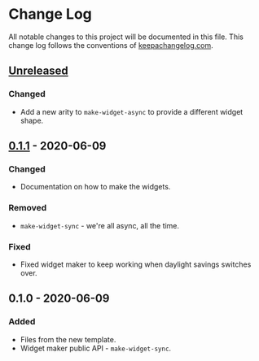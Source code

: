 # Change Log
All notable changes to this project will be documented in this file. This change log follows the conventions of [keepachangelog.com](http://keepachangelog.com/).

## [Unreleased]
### Changed
- Add a new arity to `make-widget-async` to provide a different widget shape.

## [0.1.1] - 2020-06-09
### Changed
- Documentation on how to make the widgets.

### Removed
- `make-widget-sync` - we're all async, all the time.

### Fixed
- Fixed widget maker to keep working when daylight savings switches over.

## 0.1.0 - 2020-06-09
### Added
- Files from the new template.
- Widget maker public API - `make-widget-sync`.

[Unreleased]: https://github.com/your-name/mac-devdocs-archive-publisher/compare/0.1.1...HEAD
[0.1.1]: https://github.com/your-name/mac-devdocs-archive-publisher/compare/0.1.0...0.1.1
